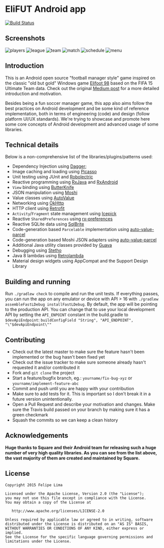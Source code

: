 # EliFUT Android app

[![Build Status](https://travis-ci.org/EliFUT/android.svg)](https://travis-ci.org/EliFUT/android)

## Screenshots

![players](https://raw.githubusercontent.com/EliFUT/android/master/screenshots/screenshot-players.png)
![league](https://raw.githubusercontent.com/EliFUT/android/master/screenshots/screenshot-league.png)
![team](https://raw.githubusercontent.com/EliFUT/android/master/screenshots/screenshot-team.png)
![match](https://raw.githubusercontent.com/EliFUT/android/master/screenshots/screenshot-match.png)
![schedule](https://raw.githubusercontent.com/EliFUT/android/master/screenshots/screenshot-schedule.png)
![menu](https://raw.githubusercontent.com/EliFUT/android/master/screenshots/screenshot-menu.png)

## Introduction

This is an Android open source "football manager style" game inspired on the classic "old but gold"
Windows game [Elifoot 98](elifoot.net) based on the FIFA 15 Ultimate Team data.
Check out the original [Medium post](https://medium.com/@felipecsl/creating-an-android-app-for-beginners-part-i-410a7a64d9b1)
for a more detailed introduction and motivation.

Besides being a fun soccer manager game, this app also aims follow the best practices
on Android development and be some kind of reference implementation, both in terms of engineering
(code) and design (follow platform UI/UX standards). We're trying to showcase and promote here
some core concepts of Android development and advanced usage of some libraries.

## Technical details

Below is a non-comprehensive list of the libraries/plugins/patterns used:

 * Dependency Injection using [Dagger](google/dagger);
 * Image caching and loading using [Picasso](square/picasso)
 * Unit testing using JUnit and [Robolectric](robolectric/robolectric)
 * Reactive programming using [RxJava](reactivex/rxjava) and [RxAndroid](reactivex/rxandroid)
 * `View` binding using [ButterKnife](jakewharton/butterknife)
 * JSON manipulation using [Moshi](square/moshi)
 * Value classes using [AutoValue](google/auto)
 * Networking using [OkHttp](square/okhttp)
 * HTTP client using [Retrofit](square/retrofit)
 * `Activity`/`Fragment` state management using [Icepick](frankiesardo/icepick)
 * Reactive `SharedPreferences` using [rx-preferences](f2prateek/rx-preferences)
 * Reactive SQLite data using [SqlBrite](square/sqlbrite)
 * Code-generation based `Parcelable` implementation using [auto-value-parcel](rharter/auto-value-parcel)
 * Code-generation based Moshi JSON adapters using [auto-value-parcel](rharter/auto-value-moshi)
 * Additional Java utility classes provided by [Guava](google/guava)
 * Debugging using [Stetho](facebook/stetho)
 * Java 8 lambdas using [Retrolambda](evant/gradle-retrolambda)
 * Material design widgets using AppCompat and the Support Design Library

## Building and running

Run `./gradlew check` to compile and run the unit tests. If everything passes, you can run the
app on any emulator or device with API > 16 with `./gradlew assembleFastLDebug installFastLDebug`.
By default, the app will be pointing to the production API. You can change that to use your local
development API by setting the `API_ENPOINT` constant in the build.gradle to `$devApiEndpoint`:
`buildConfigField "String", "API_ENDPOINT", "\"$devApiEndpoint\""`

## Contributing

 * Check out the latest master to make sure the feature hasn't been implemented or the bug hasn't been fixed yet
 * Check out the issue tracker to make sure someone already hasn't requested it and/or contributed it
 * Fork and `git clone` the project
 * Start a feature/bugfix branch, eg.: `yourname/fix-bug-xyz` or `yourname/implement-feature-abc`
 * Commit and push until you are happy with your contribution
 * Make sure to add tests for it. This is important so I don't break it in a future version unintentionally.
 * Open a Pull Request and describe your motivation and changes. Make sure the Travis build passed on your branch by making sure it has a green checkmark
 * Squash the commits so we can keep a clean history

## Acknowledgements

**Huge thanks to Square and their Android team for releasing such a huge
number of very high quality libraries. As you can see from the list above, the vast majority of
them are created and maintained by Square.**

## License

```
Copyright 2015 Felipe Lima

Licensed under the Apache License, Version 2.0 (the "License");
you may not use this file except in compliance with the License.
You may obtain a copy of the License at

   http://www.apache.org/licenses/LICENSE-2.0

Unless required by applicable law or agreed to in writing, software
distributed under the License is distributed on an "AS IS" BASIS,
WITHOUT WARRANTIES OR CONDITIONS OF ANY KIND, either express or implied.
See the License for the specific language governing permissions and
limitations under the License.
```
